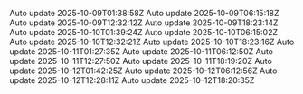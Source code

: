Auto update 2025-10-09T01:38:58Z
Auto update 2025-10-09T06:15:18Z
Auto update 2025-10-09T12:32:12Z
Auto update 2025-10-09T18:23:14Z
Auto update 2025-10-10T01:39:24Z
Auto update 2025-10-10T06:15:02Z
Auto update 2025-10-10T12:32:21Z
Auto update 2025-10-10T18:23:16Z
Auto update 2025-10-11T01:27:35Z
Auto update 2025-10-11T06:12:50Z
Auto update 2025-10-11T12:27:50Z
Auto update 2025-10-11T18:19:20Z
Auto update 2025-10-12T01:42:25Z
Auto update 2025-10-12T06:12:56Z
Auto update 2025-10-12T12:28:11Z
Auto update 2025-10-12T18:20:35Z
